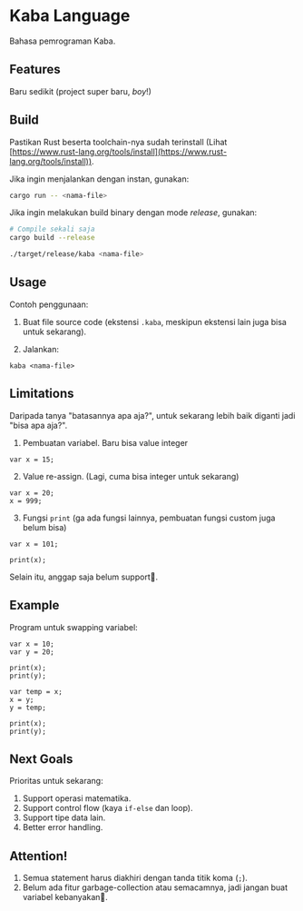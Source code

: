 # Kaba Language

Bahasa pemrograman Kaba.

## Features

Baru sedikit (project super baru, *boy*!)

## Build

Pastikan Rust beserta toolchain-nya sudah terinstall (Lihat [https://www.rust-lang.org/tools/install](https://www.rust-lang.org/tools/install)).

Jika ingin menjalankan dengan instan, gunakan:
```bash
cargo run -- <nama-file>
```

Jika ingin melakukan build binary dengan mode *release*, gunakan:
```bash
# Compile sekali saja
cargo build --release

./target/release/kaba <nama-file>
```

## Usage

Contoh penggunaan:

1. Buat file source code (ekstensi `.kaba`, meskipun ekstensi lain juga bisa untuk sekarang).

2. Jalankan:
  ```
  kaba <nama-file>
  ```

## Limitations

Daripada tanya "batasannya apa aja?", untuk sekarang lebih baik diganti jadi "bisa apa aja?".

1. Pembuatan variabel. Baru bisa value integer
  ```
  var x = 15;
  ```

2. Value re-assign. (Lagi, cuma bisa integer untuk sekarang)
  ```
  var x = 20;
  x = 999;
  ```

3. Fungsi `print` (ga ada fungsi lainnya, pembuatan fungsi custom juga belum bisa)
  ```
  var x = 101;

  print(x);
  ```

Selain itu, anggap saja belum support🥲.

## Example

Program untuk swapping variabel:
```
var x = 10;
var y = 20;

print(x);
print(y);

var temp = x;
x = y;
y = temp;

print(x);
print(y);
```

## Next Goals

Prioritas untuk sekarang:
1. Support operasi matematika.
2. Support control flow (kaya `if-else` dan loop).
3. Support tipe data lain.
4. Better error handling.

## Attention!

1. Semua statement harus diakhiri dengan tanda titik koma (`;`).
2. Belum ada fitur garbage-collection atau semacamnya, jadi jangan buat variabel kebanyakan🤣.
